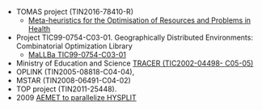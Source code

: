 * TOMAS project (TIN2016-78410-R)
  * [Meta-heuristics for the Optimisation of Resources and Problems in Health](https://github.com/Tomas-Morph/coordination)
* Project TIC99-0754-C03-01. Geographically Distributed Environments: Combinatorial Optimization Library
  * [MaLLBa TIC99-0754-C03-01](http://neo.lcc.uma.es/mallba/easy-mallba/html/mallba.html)
* Ministry of Education and Science [TRACER (TIC2002-04498- C05-05)](https://books.google.es/books?id=-957UfIDFTQC&lpg=PA470&ots=OARPZr56hJ&dq=tracer%20tic2002&hl=es&pg=PA7#v=onepage&q=tracer%20tic2002&f=false) 
* OPLINK (TIN2005-08818-C04-04), 
* MSTAR (TIN2008-06491-C04-02)
* TOP project (TIN2011-25448). 
* 2009 [AEMET to parallelize HYSPLIT](http://www.aemet.es/es/conocermas/recursos_en_linea/publicaciones_y_estudios/publicaciones/detalles/Paralelizacion_obtencion_datos_HSPLIT)
